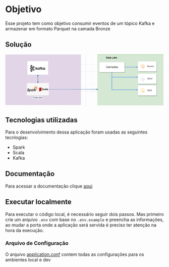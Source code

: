 # Objetivo

Esse projeto tem como objetivo consumir eventos de um tópico Kafka e armazenar em formato Parquet na camada Bronze

## Solução
![img.png](img.png)

## Tecnologias utilizadas
Para o desenvolvimento dessa aplicação foram usadas as seguintes tecnlogias:
- Spark
- Scala
- Kafka

## Documentação

Para acessar a documentação clique [aqui](https://app.swaggerhub.com/apis/hitallow/crud-users/1.0)

## Executar localmente
Para executar o código local, é necessário seguir dois passos.
Mas primeiro crie um arquivo `.env` com base no `.env.example` e preencha as informações, ao mudar a porta onde a aplicação será servida é preciso ter atenção na hora da execução.

### Arquivo de Configuração

O arquivo [application.conf](https://app.swaggerhub.com/apis/hitallow/crud-users/1.0) contem todas as configurações para os ambientes local e dev
